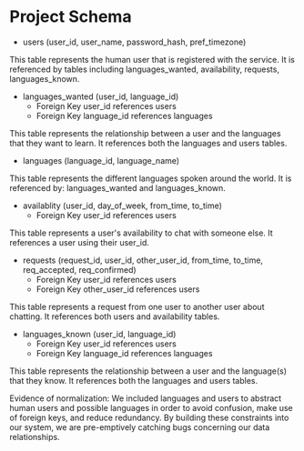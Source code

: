 # Project Schema

* users (user_id, user_name, password_hash, pref_timezone)

This table represents the human user that is registered with the service.  It is referenced by tables including languages_wanted, availability, requests, languages_known.

* languages_wanted (user_id, language_id)
  *	Foreign Key user_id references users
  * Foreign Key language_id references languages
  
This table represents the relationship between a user and the languages that they want to learn.  It references both the languages and users tables.

* languages (language_id, language_name)

This table represents the different languages spoken around the world.  It is referenced by: languages_wanted and languages_known.

* availablity (user_id, day_of_week, from_time, to_time)
  * Foreign Key user_id references users
  
This table represents a user's availability to chat with someone else.  It references a user using their user_id.

*	requests (request_id, user_id, other_user_id, from_time, to_time, req_accepted, req_confirmed)
    * Foreign Key user_id references users
    * Foreign Key other_user_id references users
    
This table represents a request from one user to another user about chatting.  It references both users and availability tables.

* languages_known (user_id, language_id)
  * Foreign Key user_id references users
  * Foreign Key language_id references languages

This table represents the relationship between a user and the language(s) that they know.  It references both the languages and users tables.

Evidence of normalization: We included languages and users to abstract human users and possible languages in order to avoid confusion, make use of foreign keys, and reduce redundancy.  By building these constraints into our system, we are pre-emptively catching bugs concerning our data relationships.
